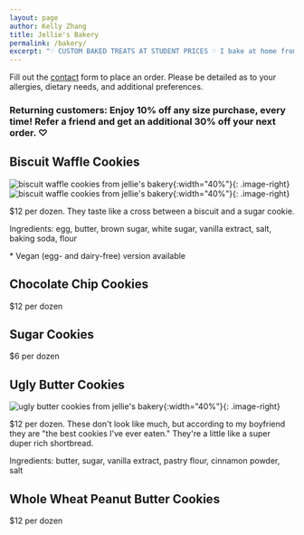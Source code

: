 ```yaml
---
layout: page
author: Kelly Zhang
title: Jellie's Bakery
permalink: /bakery/
excerpt: "♡ CUSTOM BAKED TREATS AT STUDENT PRICES ♡ I bake at home from scratch and would love to share some of my treats with you! Serving Kitchener-Waterloo area."
---
```


Fill out the [contact](/contact) form to place an order. Please be detailed as to your allergies, dietary needs, and additional preferences.

### Returning customers: Enjoy 10% off any size purchase, every time! Refer a friend and get an additional 30% off your next order. ♡

## Biscuit Waffle Cookies

![biscuit waffle cookies from jellie's bakery](/food/images/bakery-biscuit-waffle-cookies.jpg){:width="40%"}{: .image-right} ![biscuit waffle cookies from jellie's bakery](/food/images/bakery-biscuit-waffle-cookies-1.jpg){:width="40%"}{: .image-right}

$12 per dozen. They taste like a cross between a biscuit and a sugar cookie.

Ingredients: egg, butter, brown sugar, white sugar, vanilla extract, salt, baking soda, flour

\* Vegan (egg- and dairy-free) version available

## Chocolate Chip Cookies

$12 per dozen

## Sugar Cookies

$6 per dozen

## Ugly Butter Cookies

![ugly butter cookies from jellie's bakery](/food/images/bakery-biscuit-waffle-cookies.jpg){:width="40%"}{: .image-right}

$12 per dozen. These don't look like much, but according to my boyfriend they are "the best cookies I've ever eaten." They're a little like a super duper rich shortbread.

Ingredients: butter, sugar, vanilla extract, pastry flour, cinnamon powder, salt

## Whole Wheat Peanut Butter Cookies

$12 per dozen
